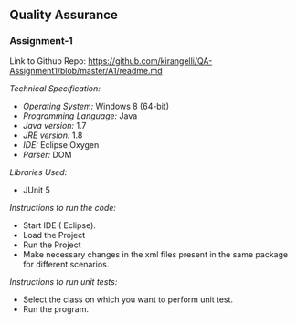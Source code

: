 ## Quality Assurance 
### Assignment-1

Link to Github Repo: https://github.com/kirangelli/QA-Assignment1/blob/master/A1/readme.md

*Technical Specification:*
* *Operating System:* Windows 8 (64-bit)
* *Programming Language:* Java 
* *Java version:* 1.7
* *JRE version:* 1.8
* *IDE:* Eclipse Oxygen
* *Parser:* DOM

*Libraries Used:*
* JUnit 5

*Instructions to run the code:*
* Start IDE ( Eclipse).
* Load the Project
* Run the Project
* Make necessary changes in the xml files present in the same package for different scenarios.

*Instructions to run unit tests:*
* Select the class on which you want to perform unit test.
* Run the program.
